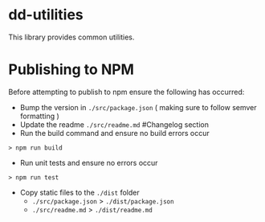 # dd-utilities

This library provides common utilities.

# Publishing to NPM

Before attempting to publish to npm ensure the following has occurred:

- Bump the version in `./src/package.json` ( making sure to follow semver formatting )
- Update the readme `./src/readme.md` #Changelog section
- Run the build command and ensure no build errors occur

```
> npm run build
```

- Run unit tests and ensure no errors occur

```
> npm run test
```

- Copy static files to the `./dist` folder
  - `./src/package.json` > `./dist/package.json`
  - `./src/readme.md` > `./dist/readme.md`
